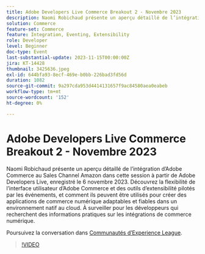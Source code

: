 ```yaml
---
title: Adobe Developers Live Commerce Breakout 2 - Novembre 2023
description: Naomi Robichaud présente un aperçu détaillé de l’intégration d’Adobe Commerce au Sales Channel Amazon dans cette session à partir de Adobe Developers Live, enregistré le 6 novembre 2023. Découvrez la flexibilité de l’interface utilisateur d’Adobe Commerce et des outils d’extensibilité pilotés par les événements, et comment ils peuvent être utilisés pour créer des applications de commerce numérique adaptables et fiables dans un environnement natif au cloud. À surveiller pour les développeurs qui recherchent des informations pratiques sur les intégrations de commerce numérique.
solution: Commerce
feature-set: Commerce
feature: Integration, Eventing, Extensibility
role: Developer
level: Beginner
doc-type: Event
last-substantial-update: 2023-11-15T00:00:00Z
jira: KT-14428
thumbnail: 3425636.jpeg
exl-id: 644bfa93-8ecf-469e-b0bb-226bad3fd56d
duration: 1082
source-git-commit: 9a297cda953d4414131657f9ac84580aea0eabeb
workflow-type: tm+mt
source-wordcount: '152'
ht-degree: 0%

---
```


# Adobe Developers Live Commerce Breakout 2 - Novembre 2023

Naomi Robichaud présente un aperçu détaillé de l’intégration d’Adobe Commerce au Sales Channel Amazon dans cette session à partir de Adobe Developers Live, enregistré le 6 novembre 2023. Découvrez la flexibilité de l’interface utilisateur d’Adobe Commerce et des outils d’extensibilité pilotés par les événements, et comment ils peuvent être utilisés pour créer des applications de commerce numérique adaptables et fiables dans un environnement natif au cloud. À surveiller pour les développeurs qui recherchent des informations pratiques sur les intégrations de commerce numérique.

Poursuivez la conversation dans [Communautés d’Experience League](https://adobe.ly/46M7lZK).

>[!VIDEO](https://video.tv.adobe.com/v/3425636/?learn=on)
